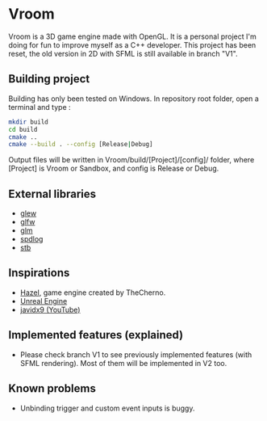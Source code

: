 
# Vroom

Vroom is a 3D game engine made with OpenGL. It is a personal project I'm doing for fun to improve myself as a C++ developer.
This project has been reset, the old version in 2D with SFML is still available in branch "V1".

## Building project

Building has only been tested on Windows.
In repository root folder, open a terminal and type :

```bash
mkdir build
cd build
cmake ..
cmake --build . --config [Release|Debug]
```

Output files will be written in Vroom/build/[Project]/[config]/ folder, where [Project] is Vroom or Sandbox, and config is Release or Debug.

## External libraries

- [glew](https://glew.sourceforge.net/)
- [glfw](https://www.glfw.org/)
- [glm](https://github.com/icaven/glm)
- [spdlog](https://github.com/gabime/spdlog)
- [stb](https://github.com/nothings/stb)

## Inspirations

- [Hazel](https://github.com/TheCherno/Hazel), game engine created by TheCherno.
- [Unreal Engine](https://www.unrealengine.com/)
- [javidx9 (YouTube)](https://www.youtube.com/channel/UC-yuWVUplUJZvieEligKBkA)

## Implemented features (explained)

- Please check branch V1 to see previously implemented features (with SFML rendering). Most of them will be implemented in V2 too.

## Known problems

- Unbinding trigger and custom event inputs is buggy.
